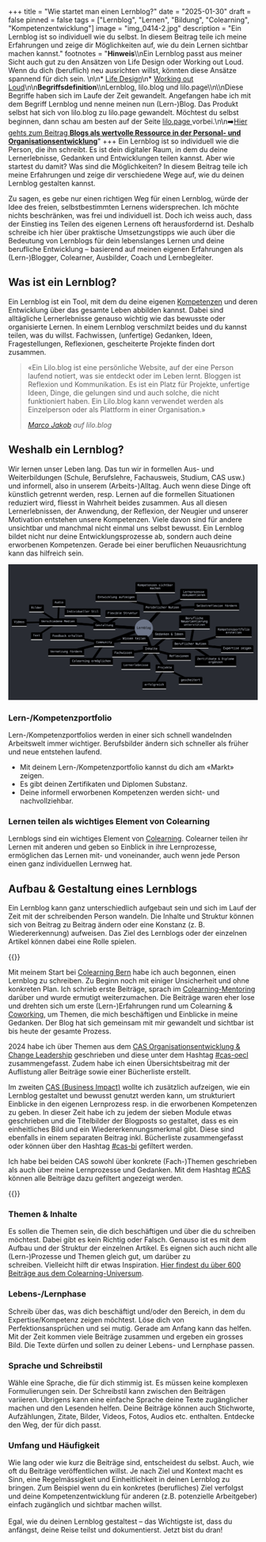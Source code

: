 +++
title = "Wie startet man einen Lernblog?"
date = "2025-01-30"
draft = false
pinned = false
tags = ["Lernblog", "Lernen", "Bildung", "Colearning", "Kompetenzentwicklung"]
image = "img_0414-2.jpg"
description = "Ein Lernblog ist so individuell wie du selbst. In diesem Beitrag teile ich meine Erfahrungen und zeige dir Möglichkeiten auf, wie du dein Lernen sichtbar machen kannst."
footnotes = "**Hinweis**\\\nEin Lernblog passt aus meiner Sicht auch gut zu den Ansätzen von Life Design oder Working out Loud. Wenn du dich (beruflich) neu ausrichten willst, könnten diese Ansätze spannend für dich sein. \n\n* [Life Design](https://www.lifedesignlab.ch)\n* [Working out Loud](https://www.workingoutloud.com)\n\n**Begriffsdefinition**\\\nLernblog, lilo.blog und lilo.page\\\n\\\nDiese Begriffe haben sich im Laufe der Zeit gewandelt. Angefangen habe ich mit dem Begriff Lernblog und nenne meinen nun (Lern-)Blog. Das Produkt selbst hat sich von lilo.blog zu lilo.page gewandelt. Möchtest du selbst beginnen, dann schau am besten auf der Seite [lilo.page ](https://www.lilo.page)vorbei.\n\n➡️[Hier gehts zum Beitrag **Blogs als wertvolle Ressource in der Personal- und Organisationsentwicklung**](https://www.bensblog.ch/blog-poe/)"
+++
Ein Lernblog ist so individuell wie die Person, die ihn schreibt. Es ist dein digitaler Raum, in dem du deine Lernerlebnisse, Gedanken und Entwicklungen teilen kannst. Aber wie startest du damit? Was sind die Möglichkeiten? In diesem Beitrag teile ich meine Erfahrungen und zeige dir verschiedene Wege auf, wie du deinen Lernblog gestalten kannst. 

Zu sagen, es gebe nur einen richtigen Weg für einen Lernblog, würde der Idee des freien, selbstbestimmten Lernens widersprechen. Ich möchte nichts beschränken, was frei und individuell ist. Doch ich weiss auch, dass der Einstieg ins Teilen des eigenen Lernens oft herausfordernd ist. Deshalb schreibe ich hier über praktische Umsetzungstipps wie auch über die Bedeutung von Lernblogs für dein lebenslanges Lernen und deine berufliche Entwicklung – basierend auf meinen eigenen Erfahrungen als (Lern-)Blogger, Colearner, Ausbilder, Coach und Lernbegleiter.

## Was ist ein Lernblog?

Ein Lernblog ist ein Tool, mit dem du deine eigenen [Kompetenzen](https://www.bensblog.ch/tags/kompetenzentwicklung/) und deren Entwicklung über das gesamte Leben abbilden kannst. Dabei sind alltägliche Lernerlebnisse genauso wichtig wie das bewusste oder organisierte Lernen. In einem Lernblog verschmilzt beides und du kannst teilen, was du willst. Fachwissen, (unfertige) Gedanken, Ideen, Fragestellungen, Reflexionen, gescheiterte Projekte finden dort zusammen.  

> «Ein Lilo.blog ist eine persönliche Website, auf der eine Person laufend notiert, was sie entdeckt oder im Leben lernt. Bloggen ist Reflexion und Kommunikation. Es ist ein Platz für Projekte, unfertige Ideen, Dinge, die gelungen sind und auch solche, die nicht funktioniert haben. Ein Lilo.blog kann verwendet werden als Einzelperson oder als Plattform in einer Organisation.» 
>
> *[Marco Jakob](https://www.marcojakob.blog) auf lilo.blog*

## Weshalb ein Lernblog?

Wir lernen unser Leben lang. Das tun wir in formellen Aus- und Weiterbildungen (Schule, Berufslehre, Fachausweis, Studium, CAS usw.) und informell, also in unserem (Arbeits-)Alltag. Auch wenn diese Dinge oft künstlich getrennt werden, resp. Lernen auf die formellen Situationen reduziert wird, fliesst in Wahrheit beides zusammen. Aus all diesen Lernerlebnissen, der Anwendung, der Reflexion, der Neugier und unserer Motivation entstehen unsere Kompetenzen. Viele davon sind für andere unsichtbar und manchmal nicht einmal uns selbst bewusst. Ein Lernblog bildet nicht nur deine Entwicklungsprozesse ab, sondern auch deine erworbenen Kompetenzen. Gerade bei einer beruflichen Neuausrichtung kann das hilfreich sein. 

![Mindmap: Erstellt aus diesem Blogbeitrag von claude.ai](mindmap.png)

### Lern-/Kompetenzportfolio

Lern-/Kompetenzportfolios werden in einer sich schnell wandelnden Arbeitswelt immer wichtiger. Berufsbilder ändern sich schneller als früher und neue entstehen laufend.

* Mit deinem Lern-/Kompetenzportfolio kannst du dich am «Markt» zeigen. 
* Es gibt deinen Zertifikaten und Diplomen Substanz. 
* Deine informell erworbenen Kompetenzen werden sicht- und nachvollziehbar. 

### Lernen teilen als wichtiges Element von Colearning

Lernblogs sind ein wichtiges Element von [Colearning](https://www.colearning.org). Colearner teilen ihr Lernen mit anderen und geben so Einblick in ihre Lernprozesse, ermöglichen das Lernen mit- und voneinander, auch wenn jede Person einen ganz individuellen Lernweg hat. 

## Aufbau & Gestaltung eines Lernblogs

Ein Lernblog kann ganz unterschiedlich aufgebaut sein und sich im Lauf der Zeit mit der schreibenden Person wandeln. Die Inhalte und Struktur können sich von Beitrag zu Beitrag ändern oder eine Konstanz (z. B. Wiedererkennung) aufweisen. Das Ziel des Lernblogs oder der einzelnen Artikel können dabei eine Rolle spielen. 

{{<box title="Mein eigener Weg">}}

Mit meinem Start bei [Colearning Bern](https://www.colearningbern.ch) habe ich auch begonnen, einen Lernblog zu schreiben. Zu Beginn noch mit einiger Unsicherheit und ohne konkreten Plan. Ich schrieb erste Beiträge, sprach im [Colearning-Mentoring](https://www.bensblog.ch/tags/mentoring/) darüber und wurde ermutigt weiterzumachen. Die Beiträge waren eher lose und drehten sich um erste (Lern-)Erfahrungen rund um Colearning & [Coworking](https://www.bensblog.ch/tags/coworking/), um Themen, die mich beschäftigen und Einblicke in meine Gedanken. Der Blog hat sich gemeinsam mit mir gewandelt und sichtbar ist bis heute der gesamte Prozess. 

2024 habe ich über Themen aus dem [CAS Organisationsentwicklung & Change Leadership](https://ikf.ch/de/kurse/cas-organisationsentwicklung-und-change-leadership) geschrieben und diese unter dem Hashtag [\#cas-oecl](https://www.bensblog.ch/tags/cas-oecl/) zusammengefasst. Zudem habe ich einen Übersichtsbeitrag mit der Auflistung aller Beiträge sowie einer Bücherliste erstellt. 

Im zweiten [CAS (Business Impact)](https://ikf.ch/de/kurse/cas-business-impact?mid=DYN2-2409-ga&gad_source=1&gbraid=0AAAAA9SYav-vNDg2ek5lDkIKz1Dtulu6E&gclid=Cj0KCQiA4-y8BhC3ARIsAHmjC_EzfsKMw8HtUG0JH8yyzQ1jfuflFqMjoc-n7rpBwL58HLLfU-Yj_8MaAl5ZEALw_wcB) wollte ich zusätzlich aufzeigen, wie ein Lernblog gestaltet und bewusst genutzt werden kann, um strukturiert Einblicke in den eigenen Lernprozess resp. in die erworbenen Kompetenzen zu geben. In dieser Zeit habe ich zu jedem der sieben Module etwas geschrieben und die Titelbilder der Blogposts so gestaltet, dass es ein einheitliches Bild und ein Wiedererkennungsmerkmal gibt. Diese sind ebenfalls in einem separaten Beitrag inkl. Bücherliste zusammengefasst oder können über den Hashtag [\#cas-bi](https://www.bensblog.ch/tags/cas-bi/) gefiltert werden.

Ich habe bei beiden CAS sowohl über konkrete (Fach-)Themen geschrieben als auch über meine Lernprozesse und Gedanken. Mit dem Hashtag [\#CAS](https://www.bensblog.ch/tags/cas/) können alle Beiträge dazu gefiltert angezeigt werden.

{{</box>}}

### Themen & Inhalte

Es sollen die Themen sein, die dich beschäftigen und über die du schreiben möchtest. Dabei gibt es kein Richtig oder Falsch. Genauso ist es mit dem Aufbau und der Struktur der einzelnen Artikel. Es eignen sich auch nicht alle (Lern-)Prozesse und Themen gleich gut, um darüber zu schreiben. Vielleicht hilft dir etwas Inspiration. [Hier findest du über 600 Beiträge aus dem Colearning-Universum](https://colearningbern.lilo.land).

### Lebens-/Lernphase

Schreib über das, was dich beschäftigt und/oder den Bereich, in dem du Expertise/Kompetenz zeigen möchtest. Löse dich von Perfektionsansprüchen und sei mutig. Gerade am Anfang kann das helfen. Mit der Zeit kommen viele Beiträge zusammen und ergeben ein grosses Bild. Die Texte dürfen und sollen zu deiner Lebens- und Lernphase passen. 

### Sprache und Schreibstil

Wähle eine Sprache, die für dich stimmig ist. Es müssen keine komplexen Formulierungen sein. Der Schreibstil kann zwischen den Beiträgen variieren. Übrigens kann eine einfache Sprache deine Texte zugänglicher machen und den Lesenden helfen. Deine Beiträge können auch Stichworte, Aufzählungen, Zitate, Bilder, Videos, Fotos, Audios etc. enthalten. Entdecke den Weg, der für dich passt. 

### Umfang und Häufigkeit

Wie lang oder wie kurz die Beiträge sind, entscheidest du selbst. Auch, wie oft du Beiträge veröffentlichen willst. Je nach Ziel und Kontext macht es Sinn, eine Regelmässigkeit und Einheitlichkeit in deinen Lernblog zu bringen. Zum Beispiel wenn du ein konkretes (berufliches) Ziel verfolgst und deine Kompetenzentwicklung für anderen (z.B. potenzielle Arbeitgeber) einfach zugänglich und sichtbar machen willst.  \
\
Egal, wie du deinen Lernblog gestaltest – das Wichtigste ist, dass du anfängst, deine Reise teilst und dokumentierst. Jetzt bist du dran!